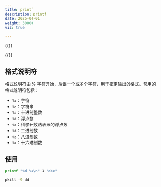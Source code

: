 ```yaml
---
title: printf
description: printf
date: 2025-04-01
weight: 30000
viz: true

---
```


<style>
th, td {
  border: 1px solid rgb(190, 190, 190);
}
</style>

{{<alert>}}


{{</alert>}}



## 格式说明符


格式说明符由 % 字符开始，后跟一个或多个字符，用于指定输出的格式。常用的格式说明符包括：

- `%c`：字符
- `%s`：字符串
- `%d`：十进制整数
- `%f`：浮点数
- `%e`：科学计数法表示的浮点数
- `%b`：二进制数
- `%o`：八进制数
- `%x`：十六进制数





## 使用

```bash
printf "%d %s\n" 1 "abc"

```

```bash
pkill -9 dd
```















